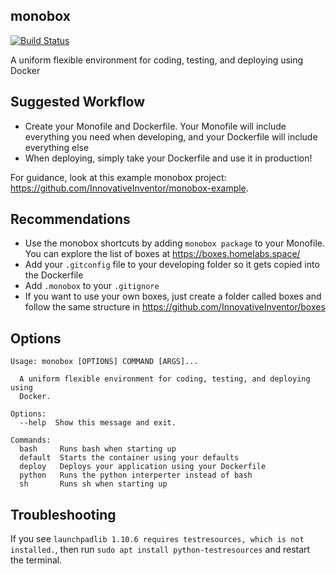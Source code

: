 ## monobox
[![Build Status](https://travis-ci.com/InnovativeInventor/monobox.svg?branch=master)](https://travis-ci.com/InnovativeInventor/monobox)

A uniform flexible environment for coding, testing, and deploying using Docker

## Suggested Workflow
- Create your Monofile and Dockerfile. Your Monofile will include everything you need when developing, and your Dockerfile will include everything else
- When deploying, simply take your Dockerfile and use it in production!

For guidance, look at this example monobox project: https://github.com/InnovativeInventor/monobox-example.

## Recommendations
- Use the monobox shortcuts by adding `monobox package` to your Monofile. You can explore the list of boxes at https://boxes.homelabs.space/
- Add your `.gitconfig` file to your developing folder so it gets copied into the Dockerfile
- Add `.monobox` to your `.gitignore`
- If you want to use your own boxes, just create a folder called boxes and follow the same structure in https://github.com/InnovativeInventor/boxes

## Options
```
Usage: monobox [OPTIONS] COMMAND [ARGS]...

  A uniform flexible environment for coding, testing, and deploying using
  Docker.

Options:
  --help  Show this message and exit.

Commands:
  bash     Runs bash when starting up
  default  Starts the container using your defaults
  deploy   Deploys your application using your Dockerfile
  python   Runs the python interperter instead of bash
  sh       Runs sh when starting up

```

## Troubleshooting
If you see `launchpadlib 1.10.6 requires testresources, which is not installed.`, then run `sudo apt install python-testresources` and restart the terminal.
